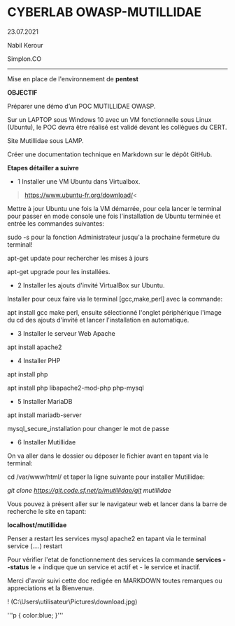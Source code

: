 # CYBERLAB OWASP-MUTILLIDAE
23.07.2021

Nabil Kerour

Simplon.CO
__________
Mise en place de l'environnement de **pentest**

**OBJECTIF**

Préparer une démo d’un POC MUTILLIDAE OWASP.

Sur un LAPTOP sous Windows 10 avec un VM fonctionnelle sous Linux (Ubuntu), le POC devra être réalisé est validé devant les collègues du CERT.

Site Mutillidae sous LAMP.

Créer une documentation technique en Markdown sur le dépôt GitHub. 

**Etapes détailler a suivre**

* 1 Installer une VM Ubuntu dans Virtualbox.

>https://www.ubuntu-fr.org/download/< 

Mettre à jour Ubuntu une fois la VM démarrée, pour cela lancer le terminal pour passer en mode console une fois l'installation de Ubuntu terminée et entrée les commandes suivantes:

sudo -s pour la fonction Administrateur jusqu'a la prochaine fermeture du terminal!

 apt-get update pour rechercher les mises à jours
 
 apt-get upgrade pour les installées.

* 2  Installer les ajouts d'invité VirtualBox
sur Ubuntu.

Installer pour ceux faire via le terminal [gcc,make,perl] avec la commande:

 apt install gcc make perl, ensuite sélectionné l'onglet périphérique l'image du cd des ajouts d'invité et lancer l'installation en automatique. 

* 3  Installer le serveur Web Apache

apt install apache2

* 4 Installer PHP

apt install php

apt install php libapache2-mod-php php-mysql

* 5 Installer MariaDB

apt install mariadb-server

mysql_secure_installation pour changer le mot de passe 

* 6 Installer Mutillidae

On va aller dans le dossier ou déposer le fichier avant en tapant via le terminal:

cd /var/www/html/ et taper la ligne suivante pour installer Mutillidae:

*git clone https://git.code.sf.net/p/mutillidae/git mutillidae*

Vous pouvez à présent aller sur le navigateur web et lancer dans la barre de recherche le site en tapant:

**localhost/mutillidae**

Penser a restart les services mysql apache2 en tapant via le terminal service (....) restart

Pour vérifier l'etat de fonctionnement des services la commande **services --status** le + indique que un service et actif et - le service et inactif.

Merci d'avoir suivi cette doc redigée en MARKDOWN toutes remarques ou appreciations et la Bienvenue.

! (C:\Users\utilisateur\Pictures\download.jpg)

'''p
{
    color:blue;
}'''
